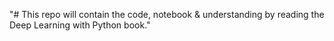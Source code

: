 "# This repo will contain the code, notebook & understanding by reading the Deep Learning with Python book." 
